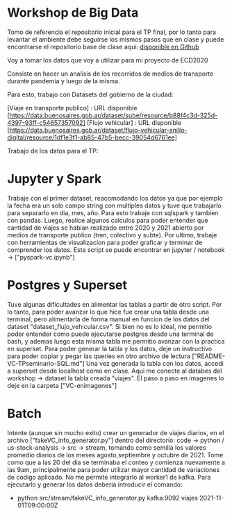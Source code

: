 # Workshop de Big Data
Tomo de referencia el repositorio inicial para el TP final, por lo tanto para levantar el ambiente debe seguirse los mismos pasos que en clase y puede encontrarse el repositorio base de clase aqui:
[disponible en Github](https://github.com/MuttData/bigdata-workshop-es)

Voy a tomar los datos que voy a utilizar para mi proyecto de ECD2020

Consiste en hacer un analisis de los recorridos de medios de transporte durante
pandemia y luego de la misma.

Para esto, trabajo con Datasets del gobierno de la ciudad:

[Viaje en transporte publico] : URL disponible [https://data.buenosaires.gob.ar/dataset/sube/resource/b88f4c3d-325d-4397-93ff-c54657357092]
[Flujo vehicular] : URL disponible [https://data.buenosaires.gob.ar/dataset/flujo-vehicular-anillo-digital/resource/1df1e3f1-ab85-47b5-becc-39054d6761ee]

Trabajo de los datos para el TP:
 # Jupyter y Spark
 Trabaje con el primer dataset, reacomodando los datos ya que por ejemplo la fecha era un solo campo string con multiples datos y tuve que trabajarlo para separarlo en dia, mes, año. Para esto trabaje con sqlspark y tambien con pandas. Luego, realice algunos calculos para poder entender que cantidad de viajes se habian realizado entre 2020 y 2021 abierto por medios de transporte publico (tren, colectivo y subte). Por ultimo, trabaje con herramientas de visualizacion para poder graficar y terminar de comprender los datos. 
 Este script se puede encontrar en jupyter / notebook -> ["pyspark-vc.ipynb"]

 # Postgres y Superset
 Tuve algunas dificultades en alimentar las tablas a partir de otro script. Por lo tanto, para poder avanzar lo que hice fue crear una tabla desde una terminal, pero alimentarla de forma manual en funcion de los datos del dataset "dataset_flujo_vehicular.csv". Si bien no es lo ideal, me permitio poder entender como puede ejecutarse postgres desde una terminal de bash, y ademas luego esta misma tabla me permitio avanzar con la practica en superset. 
 Para poder generar la tabla y los datos, deje un instructivo para poder copiar y pegar las queries en otro archivo de lectura ["README-VC-TPseminario-SQL.md"]
 Una vez generada la tabla con los datos, accedi a superset desde localhost como en clase. Aqui me conecte al databes del workshop -> dataset la tabla creada "viajes". El paso a paso en imagenes lo deje en la carpeta ["VC-enimagenes"]
 
 # Batch
 Intente (aunque sin mucho exito) crear un generador de viajes diarios, en el archivo ["fakeVC_info_generator.py"] dentro del directorio: code -> python / us-stock-analysis -> src -> stream, tomando como semilla los valores promedio diarios de los meses agosto,septiembre y octubre de 2021. Tome como que a las 20 del dia se terminaba el conteo y comienza nuevamente a las 9am, principalmente para poder utilizar mayor cantidad de variaciones de codigo aplicado. No me permite integrarlo al worker1 de kafka. 
 Para ejecutarlo y generar los datos deberia introducir el comando:
 -  python src/stream/fakeVC_info_generator.py kafka:9092 viajes 2021-11-01T09:00:00Z

